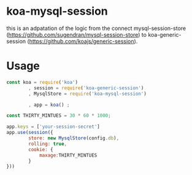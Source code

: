 koa-mysql-session
=================
this is an adpatation of the logic from the connect mysql-session-store (https://github.com/sugendran/mysql-session-store) to koa-generic-session (https://github.com/koajs/generic-session).


Usage
=================
```js
const koa = require('koa')
        , session = require('koa-generic-session')
        , MysqlStore = require('koa-mysql-session')

        , app = koa() ;

const THIRTY_MINTUES = 30 * 60 * 1000;

app.keys = ['your-session-secret']
app.use(session({
        store: new MysqlStore(config.db),
        rolling: true,
        cookie: {
            maxage:THIRTY_MINTUES
        }
}))
```